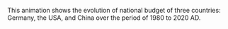This animation shows the evolution of national budget of three countries: Germany, the USA, and China over the period of 1980 to 2020 AD.

